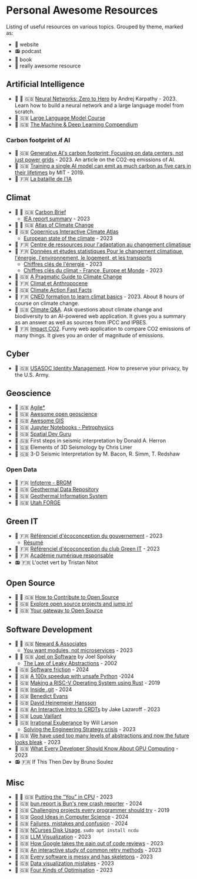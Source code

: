 # Personal Awesome Resources
Listing of useful resources on various topics.
Grouped by theme, marked as:
- :link:      website
- :radio:     podcast
- :blue_book: book
- :gem:       really awesome resource

## Artificial Intelligence
- :gem: :link:      :uk: [Neural Networks: Zero to Hero](https://github.com/karpathy/nn-zero-to-hero) by Andrej Karpathy - 2023. Learn how to build a neural network and a large language model from scratch.
- :link:            :uk: [Large Language Model Course](https://github.com/mlabonne/llm-course/tree/main)
- :link:            :uk: [The Machine & Deep Learning Compendium](https://oricohen.gitbook.io/machine-and-deep-learning-compendium/)

### Carbon footprint of AI
- :link:            :uk: [Generative AI's carbon footprint: Focusing on data centers, not just power grids](https://www.96layers.ai/p/generative-ai-carbon-emissions-and) - 2023. An article on the CO2-eq emissions of AI.
- :link:            :uk: [Training a single AI model can emit as much carbon as five cars in their lifetimes](https://www.technologyreview.com/2019/06/06/239031/training-a-single-ai-model-can-emit-as-much-carbon-as-five-cars-in-their-lifetimes) by MIT - 2019.
- :link:            :fr: [La bataille de l'IA](https://batailledelia.org/)

## Climat
- :gem: :link:      :uk: [Carbon Brief](https://www.carbonbrief.org/)
  - [IEA report summary](https://www.carbonbrief.org/analysis-global-co2-emissions-could-peak-as-soon-as-2023-iea-data-reveals/) - 2023
- :gem: :link:      :uk: [Atlas of Climate Change](https://factsonclimate.org/atlas)
- :link:            :uk: [Copernicus Interactive Climate Atlas](https://atlas.climate.copernicus.eu/atlas)
  - [European state of the climate](https://climate.copernicus.eu/esotc/2023) - 2023
- :link:            :fr: [Centre de ressources pour l'adaptation au changement climatique](https://www.adaptation-changement-climatique.gouv.fr/)
- :link:            :fr: [Données et études statistiques Pour le changement climatique, l'énergie, l'environnement, le logement, et les transports](https://www.statistiques.developpement-durable.gouv.fr/)
  - [Chiffres clés de l'énergie](https://www.statistiques.developpement-durable.gouv.fr/edition-numerique/chiffres-cles-energie-2023/) - 2023
  - [Chiffres clés du climat - France, Europe et Monde](https://www.statistiques.developpement-durable.gouv.fr/chiffres-cles-du-climat-france-europe-et-monde-edition-2023) - 2023
- :link:            :uk: [A Pragmatic Guide to Climate Change](https://oliviercorradi.com/climate-change/)
- :link:            :fr: [Climat et Anthropocene](https://climatanthropocene.com/)
- :link:            :uk: [Climate Action Fast Facts](https://www.un.org/en/climatechange/science/key-findings)
- :link:            :fr: [CNED formation to learn climat basics](https://climat.cned.fr/formations/) - 2023. About 8 hours of course on climate change.
- :link:            :uk: [Climate Q&A](https://huggingface.co/spaces/Ekimetrics/climate-question-answering). Ask questions about climate change and biodiversity to an AI-powered web application. It gives you a summary as an answer as well as sources from IPCC and IPBES.
- :link:            :fr: [Impact CO2](https://datagir.ademe.fr/apps/impact-co2/). Funny web application to compare CO2 emissions of many things. It gives you an order of magnitude of emissions.

## Cyber
- :link:            :uk: [USASOC Identity Management](https://www.soc.mil/IdM/publications/IdMpubs.html). How to preserve your privacy, by the U.S. Army.

## Geoscience
- :link:            :uk: [Agile*](https://agilescientific.com/)
- :link:            :uk: [Awesome open geoscience](https://github.com/softwareunderground/awesome-open-geoscience)
- :link:            :uk: [Awesome GIS](https://github.com/sshuair/awesome-gis)
- :link:            :uk: [Jupyter Notebooks - Petrophysics](https://github.com/andymcdgeo/Petrophysics-Python-Series/tree/master)
- :link:            :uk: [Spatial Dev Guru](https://spatial-dev.guru/)
- :blue_book:       :uk: First steps in seismic interpretation by Donald A. Herron
- :blue_book:       :uk: Elements of 3D Seismology by Chris Liner
- :blue_book:       :uk: 3-D Seismic Interpretation by M. Bacon, R. Simm, T. Redshaw

### Open Data
- :link:            :fr: [Infoterre - BRGM](http://infoterre.brgm.fr/viewer/MainTileForward.do)
- :link:            :uk: [Geothermal Data Repository](https://gdr.openei.org/data_lakes)
- :link:            :uk: [Geothermal Information System](https://www.geotis.de/homepage/GeotIS-Startpage)
- :link:            :uk: [Utah FORGE](https://utahforge.com/project-data-dashboard/)

## Green IT
- :link:            :fr: [Référenciel d'écoconception du gouvernement](https://ecoresponsable.numerique.gouv.fr/publications/referentiel-general-ecoconception/) - 2023
    - [Résumé](green-it/referentiel-general-ecoconception.md)
- :link:            :fr: [Référenciel d'écoconception du club Green IT](https://club.greenit.fr/referentiel.html) - 2023
- :link:            :fr: [Académie numérique responsable](https://www.academie-nr.org/)
- :radio:           :fr: L'octet vert by Tristan Nitot

## Open Source
- :gem: :link:      :uk: [How to Contribute to Open Source](https://opensource.guide/how-to-contribute/)
- :link:            :uk: [Explore open source projects and jump in!](https://up-for-grabs.net/#/)
- :link:            :uk: [Your gateway to Open Source](https://www.verto.sh/)

## Software Development
- :gem: :link:      :uk: [Neward & Associates](http://www.newardassociates.com/)
    - [You want modules, not microservices](https://blogs.newardassociates.com/blog/2023/you-want-modules-not-microservices.html) - 2023
- :gem: :link:      :uk: [Joel on Software](https://www.joelonsoftware.com/) by Joel Spolsky
    - [The Law of Leaky Abstractions](https://www.joelonsoftware.com/2002/11/11/the-law-of-leaky-abstractions/) - 2002
- :link:            :uk: [Software friction](https://www.hillelwayne.com/post/software-friction/) - 2024
- :link:            :uk: [A 100x speedup with unsafe Python](https://yosefk.com/blog/a-100x-speedup-with-unsafe-python.html) -2024
- :link:            :uk: [Making a RISC-V Operating System using Rust](http://osblog.stephenmarz.com/index.html) - 2019
- :link:            :uk: [Inside .git](https://jvns.ca/blog/2024/01/26/inside-git/) - 2024
- :link:            :uk: [Benedict Evans](https://www.ben-evans.com/)
- :link:            :uk: [David Heinemeier Hansson](https://world.hey.com/dhh)
- :link:            :uk: [An Interactive Intro to CRDTs](https://jakelazaroff.com/words/an-interactive-intro-to-crdts/) by Jake Lazaroff - 2023
- :link:            :uk: [Loup Vaillant](https://loup-vaillant.fr/)
- :link:            :uk: [Irrational Exuberance](https://lethain.com/) by Will Larson
    - [Solving the Engineering Strategy crisis](https://lethain.com/solving-the-engineering-strategy-crisis/) - 2023
- :link:            :uk: [We have used too many levels of abstractions and now the future looks bleak](https://unixsheikh.com/articles/we-have-used-too-many-levels-of-abstractions-and-now-the-future-looks-bleak.html) - 2023
- :link:            :uk: [What Every Developer Should Know About GPU Computing](https://codeconfessions.substack.com/p/gpu-computing) - 2023
- :radio:           :fr: If This Then Dev by Bruno Soulez

## Misc
- :gem: :link:      :uk: [Putting the “You” in CPU](https://cpu.land/) - 2023
- :link:            :uk: [bun.report is Bun's new crash reporter](https://bun.sh/blog/bun-report-is-buns-new-crash-reporter) - 2024
- :link:            :uk: [Challenging projects every programmer should try](https://austinhenley.com/blog/challengingprojects.html) - 2019
- :link:            :uk: [Good Ideas in Computer Science](https://danielchasehooper.com/posts/good-ideas-in-cs/) - 2024
- :link:            :uk: [Failures, mistakes and confusion](https://blog.ignaskiela.eu/failures-mistakes-confusion.html) - 2024
- :link:            :uk: [NCurses Disk Usage](https://dev.yorhel.nl/ncdu). `sudo apt install ncdu`
- :link:            :uk: [LLM Visualization](https://bbycroft.net/llm) - 2023
- :link:            :uk: [How Google takes the pain out of code reviews](https://read.engineerscodex.com/p/how-google-takes-the-pain-out-of) - 2023
- :link:            :uk: [An interactive study of common retry methods](https://encore.dev/blog/retries) - 2023
- :link:            :uk: [Every software is messy and has skeletons](https://vadimkravcenko.com/shorts/every-app-has-its-skeletons/) - 2023
- :link:            :uk: [Data visualization mistakes](https://github.com/cxli233/FriendsDontLetFriends) - 2023
- :link:            :uk: [Four Kinds of Optimisation](https://tratt.net/laurie/blog/2023/four_kinds_of_optimisation.html) - 2023
